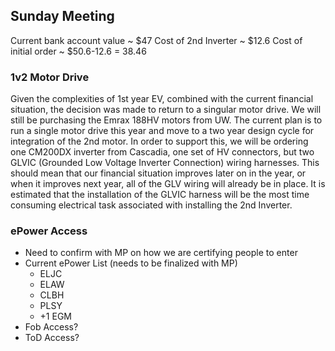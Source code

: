 ## Sunday Meeting
Current bank account value ~ $47
Cost of 2nd Inverter ~ $12.6
Cost of initial order ~ $50.6-12.6 = 38.46

### 1v2 Motor Drive
Given the complexities of 1st year EV, combined with the current financial situation, the decision was made to return to a singular motor drive. We will still be purchasing the Emrax 188HV motors from UW. The current plan is to run a single motor drive this year and move to a two year design cycle for integration of the 2nd motor.
In order to support this, we will be ordering one CM200DX inverter from Cascadia, one set of HV connectors, but two GLVIC (Grounded Low Voltage Inverter Connection) wiring harnesses. This should mean that our financial situation improves later on in the year, or when it improves next year, all of the GLV wiring will already be in place. It is estimated that the installation of the GLVIC harness will be the most time consuming electrical task associated with installing the 2nd Inverter.

### ePower Access
- Need to confirm with MP on how we are certifying people to enter
- Current ePower List (needs to be finalized with MP)
	- ELJC
	- ELAW
	- CLBH
	- PLSY
	- +1 EGM
- Fob Access?
- ToD Access?
